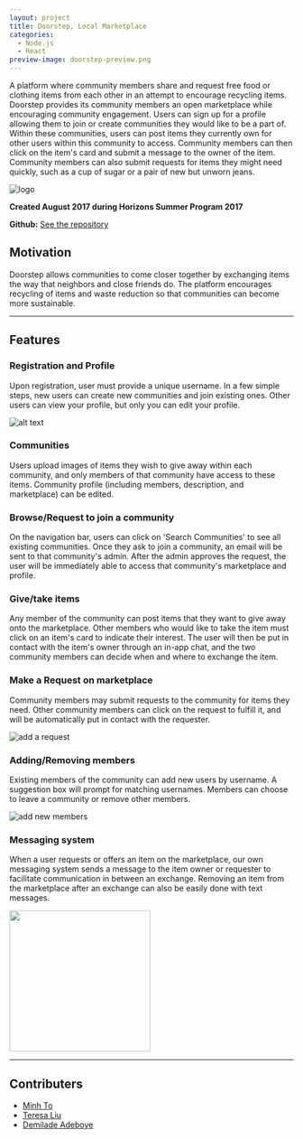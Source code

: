 ```yaml
---
layout: project
title: Doorstep, Local Marketplace
categories:
  - Node.js
  - React
preview-image: doorstep-preview.png
---
```


A platform where community members share and request free food or clothing items from each other in an attempt to encourage recycling items.  <!--more--> Doorstep provides its community members an open marketplace while encouraging community engagement.
Users can sign up for a profile allowing them to join or create communities they would like to be a part of. Within these communities, users can post items they currently own for other users within this community to access. Community members can then click on the item's card and submit a message to the owner of the item. Community members can also submit requests for items they might need quickly, such as a cup of sugar or a pair of new but unworn jeans.

![logo](https://user-images.githubusercontent.com/19524925/30006845-5f486f4e-9102-11e7-82b9-77b53773b45a.png)

**Created August 2017 during Horizons Summer Program 2017**

**Github:** [See the repository](https://github.com/teresaliu20/doorstep)

## Motivation
Doorstep allows communities to come closer together by exchanging items the way that neighbors and close friends do. The platform encourages recycling of items and waste reduction so that communities can become more sustainable.

---

## Features
### Registration and Profile
Upon registration, user must provide a unique username. In a few simple steps, new users can create new communities and join existing ones. Other users can view your profile, but only you can edit your profile.

![alt text](https://user-images.githubusercontent.com/19524925/30006824-ec269f0e-9101-11e7-9f1d-f63328cbecff.gif)

### Communities
Users upload images of items they wish to give away within each community, and only members of that community have access to these items. Community profile (including members, description, and marketplace) can be edited.

### Browse/Request to join a community
On the navigation bar, users can click on 'Search Communities' to see all existing communities. Once they ask to join a community, an email will be sent to that community's admin. After the admin approves the request, the user will be immediately able to access that community's marketplace and profile.

### Give/take items
Any member of the community can post items that they want to give away onto the marketplace. Other members who would like to take the item must click on an item's card to indicate their interest. The user will then be put in contact with the item's owner through an in-app chat, and the two community members can decide when and where to exchange the item.

### Make a Request on marketplace
Community members may submit requests to the community for items they need. Other community members can click on the request to fulfill it, and will be automatically put in contact with the requester.

![add a request](https://user-images.githubusercontent.com/19524925/30006753-46a8dd54-9100-11e7-8d52-2e60c817f9c8.gif)

### Adding/Removing members
Existing members of the community can add new users by username. A suggestion box will prompt for matching usernames. Members can choose to leave a community or remove other members.

![add new members](https://user-images.githubusercontent.com/19524925/30006733-d9699d6e-90ff-11e7-99e2-b740b90f69fa.gif)

### Messaging system
When a user requests or offers an item on the marketplace, our own messaging system sends a message to the item owner or requester to facilitate communication in between an exchange. Removing an item from the marketplace after an exchange can also be easily done with text messages.

<img src="https://user-images.githubusercontent.com/19524925/30006778-f0c6e89e-9100-11e7-9f63-1ce6f2f4fc2f.jpg" width="250" />

---

## Contributers
* [Minh To](https://github.com/mnto)
* [Teresa Liu](https://github.com/teresaliu20)
* [Demilade Adeboye](https://github.com/oadeboye)
